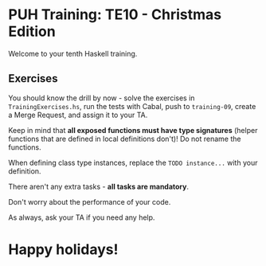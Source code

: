 # PUH Training: TE10 - Christmas Edition

Welcome to your tenth Haskell training.

## Exercises

You should know the drill by now - solve the exercises in `TrainingExercises.hs`,
run the tests with Cabal, push to `training-09`, create a Merge Request,
and assign it to your TA.

Keep in mind that **all exposed functions must have type signatures**
(helper functions that are defined in local definitions don't)!
Do not rename the functions.

When defining class type instances, replace the `TODO instance...` with your
definition.

There aren't any extra tasks - **all tasks are mandatory**.

Don't worry about the performance of your code.

As always, ask your TA if you need any help.

# Happy holidays!

